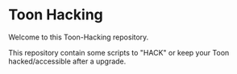 # Toon Hacking

Welcome to this Toon-Hacking repository.

This repository contain some scripts to "HACK" or keep your Toon hacked/accessible after a upgrade.
